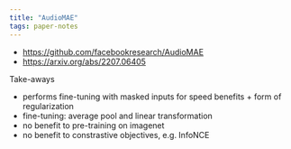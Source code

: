 ```yaml
---
title: "AudioMAE"
tags: paper-notes
---
```


- https://github.com/facebookresearch/AudioMAE
- https://arxiv.org/abs/2207.06405

Take-aways
- performs fine-tuning with masked inputs for speed benefits + form of regularization
- fine-tuning: average pool and linear transformation
- no benefit to pre-training on imagenet
- no benefit to constrastive objectives, e.g. InfoNCE

